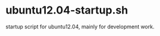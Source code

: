 ubuntu12.04-startup.sh
======================

startup script for ubuntu12.04, mainly for development work.
